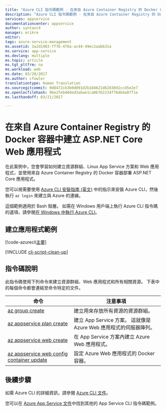 ```yaml
---
title: "Azure CLI 指令碼範例 - 在來自 Azure Container Registry 的 Docker 容器中建立 ASP.NET Core Web 應用程式 | Microsoft Docs"
description: "Azure CLI 指令碼範例 - 在來自 Azure Container Registry 的 Docker 容器中建立 ASP.NET Core Web 應用程式"
services: appservice
documentationcenter: appservice
author: syntaxc4
manager: erikre
editor: 
tags: azure-service-management
ms.assetid: 3a2d1983-ff7b-476a-ac44-49ec2aabb31a
ms.service: app-service
ms.devlang: multiple
ms.topic: article
ms.tgt_pltfrm: na
ms.workload: web
ms.date: 03/20/2017
ms.author: cfowler
translationtype: Human Translation
ms.sourcegitcommit: 0d8472cb3b0d891d2b184621d62830d1ccd5e2e7
ms.openlocfilehash: 9be2feb40ded3abae1ca0b762234f764b4a87f1e
ms.lasthandoff: 03/21/2017

---
```


# <a name="create-an-aspnet-core-web-app-in-a-docker-container-from-azure-container-registry"></a>在來自 Azure Container Registry 的 Docker 容器中建立 ASP.NET Core Web 應用程式

在此案例中，您會學習如何建立資源群組、Linux App Service 方案和 Web 應用程式，並使用來自 Azure Container Registry 的 Docker 容器部署 ASP.NET Core 應用程式。

您可以視需要使用 [Azure CLI 安裝指南 (英文)](https://docs.microsoft.com/cli/azure/install-azure-cli) 中的指示來安裝 Azure CLI，然後執行 `az login` 來建立與 Azure 的連線。

這個範例適用於 Bash 殼層。 如需在 Windows 用戶端上執行 Azure CLI 指令碼的選項，請參閱[在 Windows 中執行 Azure CLI](../../virtual-machines/virtual-machines-windows-cli-options.md)。

## <a name="create-app-sample"></a>建立應用程式範例

[!code-azurecli[主要](../../../cli_scripts/app-service/deploy-linux-acr/deploy-linux-acr.sh?highlight=6-9 "Linux Azure Container Registry")]

[!INCLUDE [cli-script-clean-up](../../../includes/cli-script-clean-up.md)]

## <a name="script-explanation"></a>指令碼說明

此指令碼使用下列命令來建立資源群組、Web 應用程式和所有相關資源。 下表中的每個命令都會連結至命令特定的文件。

| 命令 | 注意事項 |
|---|---|
| [az group create](https://docs.microsoft.com/cli/azure/group#create) | 建立用來存放所有資源的資源群組。 |
| [az appservice plan create](https://docs.microsoft.com/cli/azure/appservice/plan#create) | 建立 App Service 方案。 這就像是 Azure Web 應用程式的伺服器陣列。 |
| [az appservice web create](https://docs.microsoft.com/cli/azure/appservice/web#create) | 在 App Service 方案內建立 Azure Web 應用程式。 |
| [az appservice web config container update](https://docs.microsoft.com/cli/azure/appservice/web/config/container#update) | 設定 Azure Web 應用程式的 Docker 容器。 |

## <a name="next-steps"></a>後續步驟

如需 Azure CLI 的詳細資訊，請參閱 [Azure CLI 文件](https://docs.microsoft.com/cli/azure/overview)。

您可以在 [Azure App Service 文件](../app-service-cli-samples.md)中找到其他的 App Service CLI 指令碼範例。
